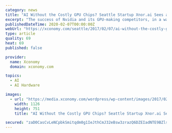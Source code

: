 ```yaml
---
category: news
title: "AI Without the Costly GPU Chips? Seattle Startup Xnor.ai Sees a Way"
excerpt: "The success of Nvidia and its GPU-making competitors, in a way, ties back to the inspiration for Xnor.ai. “We were sort of sick and tired of students coming to us and asking for GPU servers ..."
publishedDateTime: 2020-02-07T00:00:00Z
webUrl: "https://xconomy.com/seattle/2017/02/07/ai-without-the-costly-gpu-chips-seattle-startup-xnor-ai-sees-a-way/"
type: article
quality: 69
heat: 69
published: false

provider:
  name: Xconomy
  domain: xconomy.com

topics:
  - AI
  - AI Hardware

images:
  - url: "https://media.xconomy.com/wordpress/wp-content/images/2017/02/06160005/Xnor-ai-team.png"
    width: 1126
    height: 751
    title: "AI Without the Costly GPU Chips? Seattle Startup Xnor.ai Sees a Way"

secured: "zaD0CasCvLeNCpbkSmitqdm0g1IeJthCmJ32eBsw3zrazQ6DZEIadNTE9BZls++cyGAkMbkwSg2GiBkdBklPeXdLx1ST/tBsc9ezRjf4rIB9MuakriBOa2bqGfzLk9+6JtD5DYRAdBfz4RfcW4kLBDjK8FoYiIlSfwDlUprn0P9IYNBMqUx3rr+6kIAvqk77qyM0hfh71pH+0m6KeBNgw3osrYVu0LT7SI1zfMJeMLu2jQHoVcnYMz/S49YY0BdnRVBu+WkCHQVkQ4Db2p+myZIgepOp+2/7J7y8wzH+x5VeJO7S39CepkDqYmo1EbIJ;4sodIMLNhNOiSFvuwWsNqQ=="
---
```


